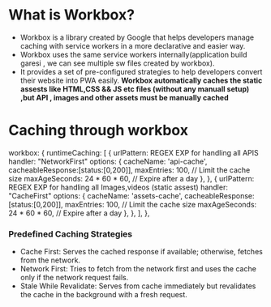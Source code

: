 # What is Workbox?
- Workbox is a library created by Google that helps developers manage caching with service workers in a more declarative and easier way. 
- Workbox uses the same service workers internally(application build garesi , we can see multiple sw files created by workbox).
- It provides a set of pre-configured strategies to help developers convert their website into PWA easily.
**Workbox automatically caches the static assests like HTML,CSS && JS etc files (without any manuall setup) ,but API , images and other assets must be manually cached**


# Caching through workbox
workbox: {
  runtimeCaching: [
    {
      urlPattern:  REGEX EXP for handling all APIS
      handler: "NetworkFirst"
      options: {
        cacheName: 'api-cache',
        cacheableResponse:[status:[0,200]],
        maxEntries: 100, // Limit the cache size
        maxAgeSeconds: 24 * 60 * 60, // Expire after a day
      },
    },
    {
      urlPattern:  REGEX EXP for handling all Images,videos (static assest)
      handler: "CacheFirst"
      options: {
        cacheName: 'assets-cache',
        cacheableResponse:[status:[0,200]],
        maxEntries: 100, // Limit the cache size
        maxAgeSeconds: 24 * 60 * 60, // Expire after a day
      },
    },
  ],
},

### Predefined Caching Strategies
- Cache First: Serves the cached response if available; otherwise, fetches from the network.
- Network First: Tries to fetch from the network first and uses the cache only if the network request fails.
- Stale While Revalidate: Serves from cache immediately but revalidates the cache in the background with a fresh request.